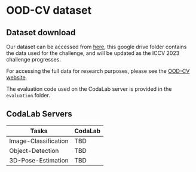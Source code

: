 # OOD-CV dataset

## Dataset download

Our dataset can be accessed from [here](https://drive.google.com/drive/folders/1eCzhLJn9tNFDgrsHJrXzOBchpkIIC07a?usp=sharing), this google drive folder contains the data used for the challenge, and will be updated as the ICCV 2023 challenge progresses.

For accessing the full data for research purposes, please see the [OOD-CV website](https://bzhao.me/OOD-CV/).


<!-- ## Evaluation -->

<!-- Our aim is to measure model robustness w.r.t. OOD nuisance factors. Therefore, the final benchmark scoring is data and accuracy constrained. This means, that to be valid a submission must: -->
<!-- 1) Only use the training data that we provide. Using outside data is not allowed. -->
<!-- 2) The model’s accuracy on the I.I.D. test set must be lower than a pre-defined threshold (which is defined by the performance of a baseline model). -->
<!-- The final benchmark score is then measured as average performance on the held-out O.O.D. test set. -->

<!-- The I.I.D. accuracy thresholds are as follows: -->
<!-- Image Classification = 91.1 [top-1 accuracy] -->
<!-- Object Detection = 79.9 [mAP@50] -->
<!-- Pose Estimation = 68.7 [Acc@pi/6] -->
<!-- Each accuracy threshold was determined by training the baseline models five times, followed by computing the mean performance and adding three standard deviations. -->

The evaluation code used on the CodaLab server is provided in the `evaluation` folder.

## CodaLab Servers

| Tasks                | CodaLab                                            |
|----------------------|----------------------------------------------------|
| Image-Classification | TBD |
| Object-Detection     | TBD |
| 3D-Pose-Estimation   | TBD |

<!-- --- -->

<!-- This is the official repository for the [OOD-CV](https://arxiv.org/abs/2111.14341) dataset. -->



<!-- ## Q&A -->







